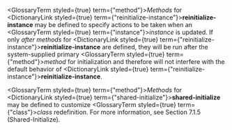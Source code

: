  



<GlossaryTerm styled={true} term={"method"}><i>Methods</i></GlossaryTerm> for <DictionaryLink styled={true} term={"reinitialize-instance"}><b>reinitialize-instance</b></DictionaryLink> may be defined to specify actions to be taken when an <GlossaryTerm styled={true} term={"instance"}><i>instance</i></GlossaryTerm> is updated. If only *after methods* for <DictionaryLink styled={true} term={"reinitialize-instance"}><b>reinitialize-instance</b></DictionaryLink> are defined, they will be run after the system-supplied primary <GlossaryTerm styled={true} term={"method"}><i>method</i></GlossaryTerm> for initialization and therefore will not interfere with the default behavior of <DictionaryLink styled={true} term={"reinitialize-instance"}><b>reinitialize-instance</b></DictionaryLink>. 



<GlossaryTerm styled={true} term={"method"}><i>Methods</i></GlossaryTerm> for <DictionaryLink styled={true} term={"shared-initialize"}><b>shared-initialize</b></DictionaryLink> may be defined to customize <GlossaryTerm styled={true} term={"class"}><i>class</i></GlossaryTerm> redefinition. For more information, see Section 7.1.5 (Shared-Initialize). 







 



 



